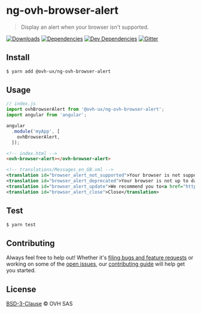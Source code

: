 # ng-ovh-browser-alert

> Display an alert when your browser isn't supported.

[![Downloads](https://badgen.net/npm/dt/@ovh-ux/ng-ovh-browser-alert)](https://npmjs.com/package/@ovh-ux/ng-ovh-browser-alert) [![Dependencies](https://badgen.net/david/dep/ovh-ux/ng-ovh-browser-alert)](https://npmjs.com/package/@ovh-ux/ng-ovh-browser-alert?activeTab=dependencies) [![Dev Dependencies](https://badgen.net/david/dev/ovh-ux/ng-ovh-browser-alert)](https://npmjs.com/package/@ovh-ux/ng-ovh-browser-alert?activeTab=dependencies) [![Gitter](https://badgen.net/badge/gitter/ovh-ux/blue?icon=gitter)](https://gitter.im/ovh/ux)

## Install

```sh
$ yarn add @ovh-ux/ng-ovh-browser-alert
```

## Usage

```js
// index.js
import ovhBrowserAlert from '@ovh-ux/ng-ovh-browser-alert';
import angular from 'angular';

angular
  .module('myApp', [
    ovhBrowserAlert,
  ]);
```

```html
<!-- index.html -->
<ovh-browser-alert></ovh-browser-alert>
```

```xml
<!-- translations/Messages_en_GB.xml -->
<translation id="browser_alert_not_supported">Your browser is not supported and may contain security vulnerabilities.</translation>
<translation id="browser_alert_deprecated">Your browser is not up to date and may contain security or compatibility vulnerabilities.</translation>
<translation id="browser_alert_update">We recommend you to<a href="http://outdatedbrowser.com/fr" class="alert-link" target="_blank">update your browser</a> in order to benefit a better experience.</translation>
<translation id="browser_alert_close">Close</translation>
```

## Test

```sh
$ yarn test
```

## Contributing

Always feel free to help out! Whether it's [filing bugs and feature requests](https://github.com/ovh-ux/ng-ovh-browser-alert/issues/new) or working on some of the [open issues](https://github.com/ovh-ux/ng-ovh-browser-alert/issues), our [contributing guide](CONTRIBUTING.md) will help get you started.

## License

[BSD-3-Clause](LICENSE) © OVH SAS
